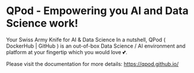 # QPod - Empowering you AI and Data Science work!

Your Swiss Army Knife for AI & Data Science
In a nutshell, QPod ( DockerHub | GitHub ) is an out-of-box Data Science / AI environment and platform at your fingertip which you would love 💕.

Please visit the documentation for more details: https://qpod.github.io/
